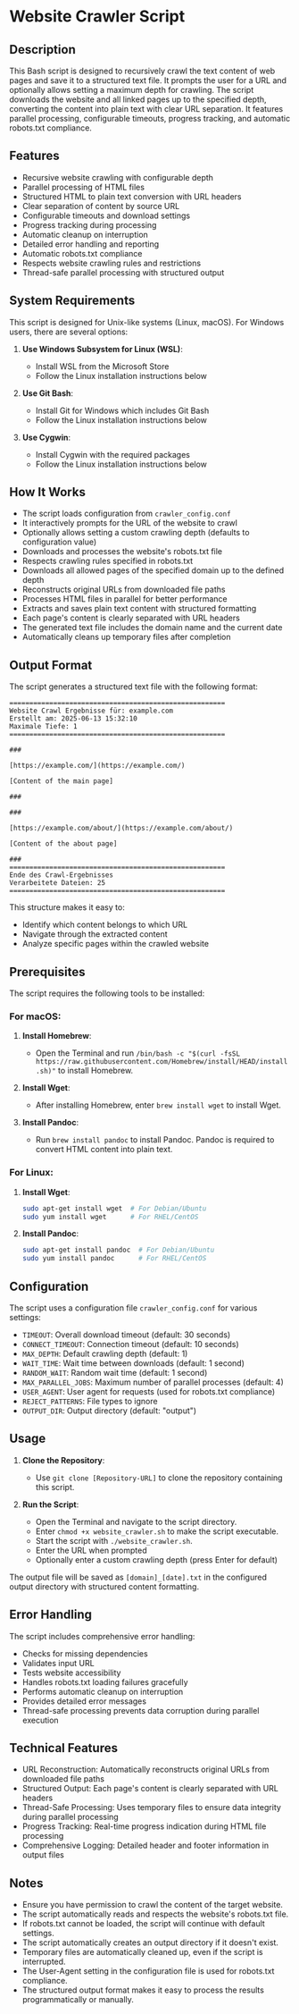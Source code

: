 # Website Crawler Script

## Description

This Bash script is designed to recursively crawl the text content of web pages and save it to a structured text file. It prompts the user for a URL and optionally allows setting a maximum depth for crawling. The script downloads the website and all linked pages up to the specified depth, converting the content into plain text with clear URL separation. It features parallel processing, configurable timeouts, progress tracking, and automatic robots.txt compliance.

## Features

- Recursive website crawling with configurable depth
- Parallel processing of HTML files
- Structured HTML to plain text conversion with URL headers
- Clear separation of content by source URL
- Configurable timeouts and download settings
- Progress tracking during processing
- Automatic cleanup on interruption
- Detailed error handling and reporting
- Automatic robots.txt compliance
- Respects website crawling rules and restrictions
- Thread-safe parallel processing with structured output

## System Requirements

This script is designed for Unix-like systems (Linux, macOS). For Windows users, there are several options:

1. **Use Windows Subsystem for Linux (WSL)**:

   - Install WSL from the Microsoft Store
   - Follow the Linux installation instructions below
2. **Use Git Bash**:

   - Install Git for Windows which includes Git Bash
   - Follow the Linux installation instructions below
3. **Use Cygwin**:

   - Install Cygwin with the required packages
   - Follow the Linux installation instructions below

## How It Works

- The script loads configuration from `crawler_config.conf`
- It interactively prompts for the URL of the website to crawl
- Optionally allows setting a custom crawling depth (defaults to configuration value)
- Downloads and processes the website's robots.txt file
- Respects crawling rules specified in robots.txt
- Downloads all allowed pages of the specified domain up to the defined depth
- Reconstructs original URLs from downloaded file paths
- Processes HTML files in parallel for better performance
- Extracts and saves plain text content with structured formatting
- Each page's content is clearly separated with URL headers
- The generated text file includes the domain name and the current date
- Automatically cleans up temporary files after completion

## Output Format

The script generates a structured text file with the following format:

```
====================================================== 
Website Crawl Ergebnisse für: example.com 
Erstellt am: 2025-06-13 15:32:10 
Maximale Tiefe: 1 
======================================================

### 

[https://example.com/](https://example.com/)

[Content of the main page]

### 

### 

[https://example.com/about/](https://example.com/about/)

[Content of the about page]

### 
====================================================== 
Ende des Crawl-Ergebnisses 
Verarbeitete Dateien: 25  
======================================================

```

This structure makes it easy to:

- Identify which content belongs to which URL
- Navigate through the extracted content
- Analyze specific pages within the crawled website

## Prerequisites

The script requires the following tools to be installed:

### For macOS:

1. **Install Homebrew**:

   - Open the Terminal and run `/bin/bash -c "$(curl -fsSL https://raw.githubusercontent.com/Homebrew/install/HEAD/install.sh)"` to install Homebrew.
2. **Install Wget**:

   - After installing Homebrew, enter `brew install wget` to install Wget.
3. **Install Pandoc**:

   - Run `brew install pandoc` to install Pandoc. Pandoc is required to convert HTML content into plain text.

### For Linux:

1. **Install Wget**:

   ```bash
   sudo apt-get install wget  # For Debian/Ubuntu
   sudo yum install wget      # For RHEL/CentOS
   ```
2. **Install Pandoc**:

   ```bash
   sudo apt-get install pandoc  # For Debian/Ubuntu
   sudo yum install pandoc      # For RHEL/CentOS
   ```

## Configuration

The script uses a configuration file `crawler_config.conf` for various settings:

- `TIMEOUT`: Overall download timeout (default: 30 seconds)
- `CONNECT_TIMEOUT`: Connection timeout (default: 10 seconds)
- `MAX_DEPTH`: Default crawling depth (default: 1)
- `WAIT_TIME`: Wait time between downloads (default: 1 second)
- `RANDOM_WAIT`: Random wait time (default: 1 second)
- `MAX_PARALLEL_JOBS`: Maximum number of parallel processes (default: 4)
- `USER_AGENT`: User agent for requests (used for robots.txt compliance)
- `REJECT_PATTERNS`: File types to ignore
- `OUTPUT_DIR`: Output directory (default: "output")

## Usage

1. **Clone the Repository**:

   - Use `git clone [Repository-URL]` to clone the repository containing this script.
2. **Run the Script**:

   - Open the Terminal and navigate to the script directory.
   - Enter `chmod +x website_crawler.sh` to make the script executable.
   - Start the script with `./website_crawler.sh`.
   - Enter the URL when prompted
   - Optionally enter a custom crawling depth (press Enter for default)

The output file will be saved as `[domain]_[date].txt` in the configured output directory with structured content formatting.

## Error Handling

The script includes comprehensive error handling:

- Checks for missing dependencies
- Validates input URL
- Tests website accessibility
- Handles robots.txt loading failures gracefully
- Performs automatic cleanup on interruption
- Provides detailed error messages
- Thread-safe processing prevents data corruption during parallel execution

## Technical Features

- URL Reconstruction: Automatically reconstructs original URLs from downloaded file paths
- Structured Output: Each page's content is clearly separated with URL headers
- Thread-Safe Processing: Uses temporary files to ensure data integrity during parallel processing
- Progress Tracking: Real-time progress indication during HTML file processing
- Comprehensive Logging: Detailed header and footer information in output files

## Notes

- Ensure you have permission to crawl the content of the target website.
- The script automatically reads and respects the website's robots.txt file.
- If robots.txt cannot be loaded, the script will continue with default settings.
- The script automatically creates an output directory if it doesn't exist.
- Temporary files are automatically cleaned up, even if the script is interrupted.
- The User-Agent setting in the configuration file is used for robots.txt compliance.
- The structured output format makes it easy to process the results programmatically or manually.
